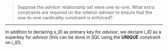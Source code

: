 > Suppose the _advisor_ relationship set were one-to-one. What extra constraints
> are required on the relation _advisor_ to ensure that the one-to-one cardinality
> constraint is enforced? 

--------------------------------

In addition to declaring $s\_ID$ as primary key for _advisor_, we declare
$i\_ID$ as a superkey for _advisor_ (this can be done in SQL using the **UNIQUE**
constraint on $i\_ID$).